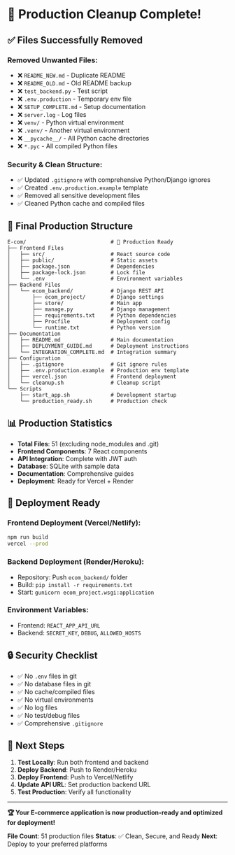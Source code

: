 # 🎉 Production Cleanup Complete!

## ✅ Files Successfully Removed

### Removed Unwanted Files:
- ❌ `README_NEW.md` - Duplicate README
- ❌ `README_OLD.md` - Old README backup  
- ❌ `test_backend.py` - Test script
- ❌ `.env.production` - Temporary env file
- ❌ `SETUP_COMPLETE.md` - Setup documentation
- ❌ `server.log` - Log files
- ❌ `venv/` - Python virtual environment
- ❌ `.venv/` - Another virtual environment
- ❌ `__pycache__/` - All Python cache directories
- ❌ `*.pyc` - All compiled Python files

### Security & Clean Structure:
- ✅ Updated `.gitignore` with comprehensive Python/Django ignores
- ✅ Created `.env.production.example` template
- ✅ Removed all sensitive development files
- ✅ Cleaned Python cache and compiled files

## 📁 Final Production Structure

```
E-com/                           # 🎯 Production Ready
├── Frontend Files
│   ├── src/                     # React source code
│   ├── public/                  # Static assets
│   ├── package.json             # Dependencies
│   ├── package-lock.json        # Lock file
│   └── .env                     # Environment variables
├── Backend Files
│   └── ecom_backend/            # Django REST API
│       ├── ecom_project/        # Django settings
│       ├── store/               # Main app
│       ├── manage.py            # Django management
│       ├── requirements.txt     # Python dependencies
│       ├── Procfile             # Deployment config
│       └── runtime.txt          # Python version
├── Documentation
│   ├── README.md                # Main documentation
│   ├── DEPLOYMENT_GUIDE.md      # Deployment instructions
│   └── INTEGRATION_COMPLETE.md  # Integration summary
├── Configuration
│   ├── .gitignore               # Git ignore rules
│   ├── .env.production.example  # Production env template
│   ├── vercel.json              # Frontend deployment
│   └── cleanup.sh               # Cleanup script
└── Scripts
    ├── start_app.sh             # Development startup
    └── production_ready.sh      # Production check
```

## 📊 Production Statistics

- **Total Files**: 51 (excluding node_modules and .git)
- **Frontend Components**: 7 React components
- **API Integration**: Complete with JWT auth
- **Database**: SQLite with sample data
- **Documentation**: Comprehensive guides
- **Deployment**: Ready for Vercel + Render

## 🚀 Deployment Ready

### Frontend Deployment (Vercel/Netlify):
```bash
npm run build
vercel --prod
```

### Backend Deployment (Render/Heroku):
- Repository: Push `ecom_backend/` folder
- Build: `pip install -r requirements.txt`
- Start: `gunicorn ecom_project.wsgi:application`

### Environment Variables:
- Frontend: `REACT_APP_API_URL`
- Backend: `SECRET_KEY`, `DEBUG`, `ALLOWED_HOSTS`

## 🔒 Security Checklist

- ✅ No `.env` files in git
- ✅ No database files in git  
- ✅ No cache/compiled files
- ✅ No virtual environments
- ✅ No log files
- ✅ No test/debug files
- ✅ Comprehensive `.gitignore`

## 🎯 Next Steps

1. **Test Locally**: Run both frontend and backend
2. **Deploy Backend**: Push to Render/Heroku
3. **Deploy Frontend**: Push to Vercel/Netlify
4. **Update API URL**: Set production backend URL
5. **Test Production**: Verify all functionality

---

**🏆 Your E-commerce application is now production-ready and optimized for deployment!**

**File Count**: 51 production files
**Status**: ✅ Clean, Secure, and Ready
**Next**: Deploy to your preferred platforms
